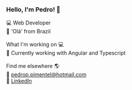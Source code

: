 ### Hello, I'm Pedro! 👋

💻 Web Developer <br>
🌟 'Olá' from Brazil 
<br><br>
What I'm working on 💻<br>
🧠 Currently working with Angular and Typescript
<br><br>
Find me elsewhere 🌎<br>
🚀 pedrop.pimentel@hotmail.com <br>
💼 [LinkedIn](https://www.linkedin.com/in/pedroppimentel/) <br>

